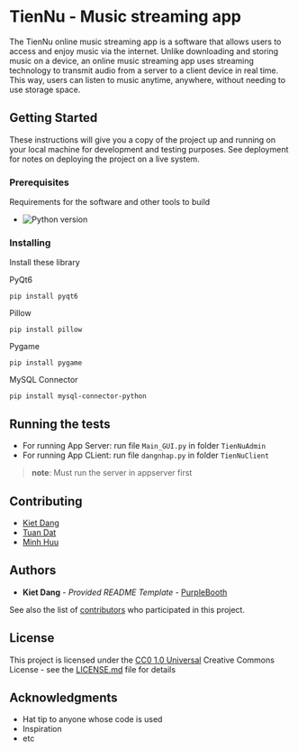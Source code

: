 # TienNu - Music streaming app

The TienNu online music streaming app is a software that allows users to access and enjoy music via the internet. Unlike downloading and storing music on a device, an online music streaming app uses streaming technology to transmit audio from a server to a client device in real time. This way, users can listen to music anytime, anywhere, without needing to use storage space.

## Getting Started

These instructions will give you a copy of the project up and running on
your local machine for development and testing purposes. See deployment
for notes on deploying the project on a live system.

### Prerequisites

Requirements for the software and other tools to build
- ![Python version](https://img.shields.io/badge/python-3.8+-brightgreen)

### Installing

Install these library

PyQt6

    pip install pyqt6

Pillow

    pip install pillow

Pygame

    pip install pygame

MySQL Connector

    pip install mysql-connector-python



## Running the tests

- For running App Server: run file `Main_GUI.py` in folder `TienNuAdmin`
- For running App CLient: run file `dangnhap.py` in folder `TienNuClient`
 > **note**: Must run the server in appserver first


## Contributing

  - [Kiet Dang](https://kietdang1608.github.io/MyPortfolio/)
  - [Tuan Dat](https://axy888.github.io/test-cv/)
  - [Minh Huu](https://axy888.github.io/test-cv/)


## Authors

  - **Kiet Dang** - *Provided README Template* -
    [PurpleBooth](https://github.com/PurpleBooth)

See also the list of
[contributors](https://github.com/PurpleBooth/a-good-readme-template/contributors)
who participated in this project.

## License

This project is licensed under the [CC0 1.0 Universal](LICENSE.md)
Creative Commons License - see the [LICENSE.md](LICENSE.md) file for
details

## Acknowledgments

  - Hat tip to anyone whose code is used
  - Inspiration
  - etc

